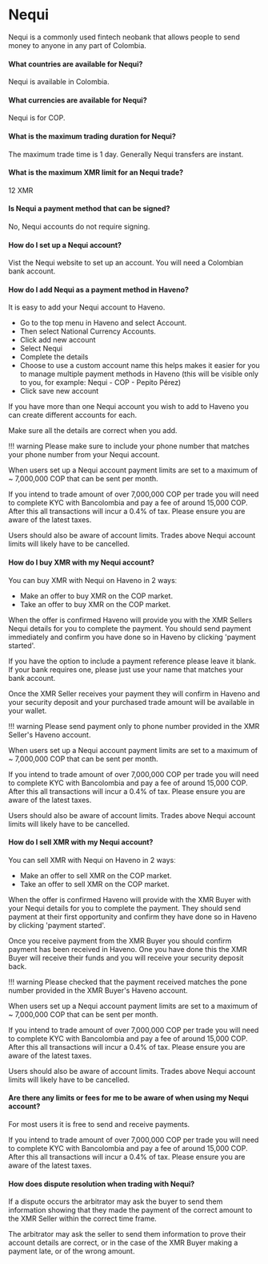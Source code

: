 # Nequi

Nequi is a commonly used fintech neobank that allows people to send money to anyone in any part of Colombia.

#### What countries are available for Nequi?

Nequi is available in Colombia.

#### What currencies are available for Nequi?

Nequi is for COP.

#### What is the maximum trading duration for Nequi?

The maximum trade time is 1 day. Generally Nequi transfers are instant.

#### What is the maximum XMR limit for an Nequi trade?

12 XMR

#### Is Nequi a payment method that can be signed?

No, Nequi accounts do not require signing.

#### How do I set up a Nequi account?

Vist the Nequi website to set up an account. You will need a Colombian bank account.

#### How do I add Nequi as a payment method in Haveno?

It is easy to add your Nequi account to Haveno.

- Go to the top menu in Haveno and select Account.
- Then select National Currency Accounts.
- Click add new account
- Select Nequi
- Complete the details
- Choose to use a custom account name this helps makes it easier for you to manage multiple payment methods in Haveno (this will be visible only to you, for example: Nequi - COP - Pepito Pérez)
- Click save new account

If you have more than one Nequi account you wish to add to Haveno you can create different accounts for each.

Make sure all the details are correct when you add.

!!! warning
    Please make sure to include your phone number that matches your phone number from your Nequi account.

When users set up a Nequi account payment limits are set to a maximum of ~ 7,000,000 COP that can be sent per month.

If you intend to trade amount of over 7,000,000 COP per trade you will need to complete KYC with Bancolombia and pay a fee of around 15,000 COP. After this all transactions will incur a 0.4% of tax. Please ensure you are aware of the latest taxes.

Users should also be aware of account limits. Trades above Nequi account limits will likely have to be cancelled.

#### How do I buy XMR with my Nequi account?

You can buy XMR with Nequi on Haveno in 2 waysː

- Make an offer to buy XMR on the COP market.
- Take an offer to buy XMR on the COP market.

When the offer is confirmed Haveno will provide you with the XMR Sellers Nequi details for you to complete the payment. You should send payment immediately and confirm you have done so in Haveno by clicking 'payment started'.

If you have the option to include a payment reference please leave it blank. If your bank requires one, please just use your name that matches your bank account.

Once the XMR Seller receives your payment they will confirm in Haveno and your security deposit and your purchased trade amount will be available in your wallet.

!!! warning
    Please send payment only to phone number provided in the XMR Seller's Haveno account.

When users set up a Nequi account payment limits are set to a maximum of ~ 7,000,000 COP that can be sent per month.

If you intend to trade amount of over 7,000,000 COP per trade you will need to complete KYC with Bancolombia and pay a fee of around 15,000 COP. After this all transactions will incur a 0.4% of tax. Please ensure you are aware of the latest taxes.

Users should also be aware of account limits. Trades above Nequi account limits will likely have to be cancelled.

#### How do I sell XMR with my Nequi account?

You can sell XMR with Nequi on Haveno in 2 waysː

- Make an offer to sell XMR on the COP market.
- Take an offer to sell XMR on the COP market.

When the offer is confirmed Haveno will provide with the XMR Buyer with your Nequi details for you to complete the payment. They should send payment at their first opportunity and confirm they have done so in Haveno by clicking 'payment started'.

Once you receive payment from the XMR Buyer you should confirm payment has been received in Haveno. One you have done this the XMR Buyer will receive their funds and you will receive your security deposit back.

!!! warning
    Please checked that the payment received matches the pone number provided in the XMR Buyer's Haveno account.

When users set up a Nequi account payment limits are set to a maximum of ~ 7,000,000 COP that can be sent per month.

If you intend to trade amount of over 7,000,000 COP per trade you will need to complete KYC with Bancolombia and pay a fee of around 15,000 COP. After this all transactions will incur a 0.4% of tax. Please ensure you are aware of the latest taxes.

Users should also be aware of account limits. Trades above Nequi account limits will likely have to be cancelled.

#### Are there any limits or fees for me to be aware of when using my Nequi account?

For most users it is free to send and receive payments.

If you intend to trade amount of over 7,000,000 COP per trade you will need to complete KYC with Bancolombia and pay a fee of around 15,000 COP. After this all transactions will incur a 0.4% of tax. Please ensure you are aware of the latest taxes.

#### How does dispute resolution when trading with Nequi?

If a dispute occurs the arbitrator may ask the buyer to send them information showing that they made the payment of the correct amount to the XMR Seller within the correct time frame.

The arbitrator may ask the seller to send them information to prove their account details are correct, or in the case of the XMR Buyer making a payment late, or of the wrong amount.
